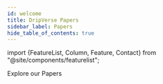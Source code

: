 ```yaml
---
id: welcome
title: DripVerse Papers
sidebar_label: Papers
hide_table_of_contents: true
---
```

import {FeatureList, Column, Feature, Contact} from "@site/components/featurelist";

Explore our Papers

<FeatureList>
  <Column title="Litepaper">
    <Feature url="/papers/litepaper" title="DripVerse Litepaper" subtitle="DripVerse Protocol Litepaper" image="whitepaper.png" />
    <Feature url="/papers/smartnfts" title="Smart NFT" subtitle="Smart NFT Litepaper" image="paper-book.png" />
  </Column>
</FeatureList>

<Contact />
